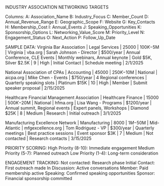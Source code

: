INDUSTRY ASSOCIATION NETWORKING TARGETS

Columns:
A: Association_Name
B: Industry_Focus
C: Member_Count
D: Annual_Revenue_Range
E: Geographic_Scope
F: Website
G: Key_Contacts
H: Membership_Cost
I: Annual_Events
J: Speaking_Opportunities
K: Sponsorship_Options
L: Networking_Value_Score
M: Priority_Level
N: Engagement_Status
O: Next_Action
P: Follow_Up_Date

SAMPLE DATA:
Virginia Bar Association | Legal Services | 25000 | $100K-$5M | Virginia | vba.org | Sarah Johnson - Director | $500/year | Annual Conference, CLE Events | Monthly webinars, Annual keynote | Gold $5K, Silver $2.5K | 9 | High | Initial Contact | Schedule meeting | 2/1/2025

National Association of CPAs | Accounting | 45000 | $250K-$10M | National | aicpa.org | Mike Chen - Events | $750/year | 4 Regional conferences | Quarterly speaking slots | Platinum $15K | 10 | High | Member | Submit speaker proposal | 2/15/2025

Healthcare Financial Management Association | Healthcare Finance | 15000 | $500K-$20M | National | hfma.org | Lisa Wang - Programs | $1200/year | Annual summit, Regional events | Expert panels, Workshops | Diamond $25K | 8 | Medium | Research | Initial outreach | 3/1/2025

Manufacturing Excellence Network | Manufacturing | 8000 | $1M-$50M | Mid-Atlantic | mfgexcellence.org | Tom Rodriguez - VP | $300/year | Quarterly meetings | Best practice sessions | Event sponsor $3K | 7 | Medium | Not contacted | Research contacts | 3/15/2025

PRIORITY SCORING:
High Priority (8-10): Immediate engagement
Medium Priority (5-7): Planned outreach
Low Priority (1-4): Long-term consideration

ENGAGEMENT TRACKING:
Not contacted: Research phase
Initial Contact: First outreach made
In Discussion: Active conversations
Member: Paid membership active
Speaking: Confirmed speaking opportunities
Sponsor: Financial sponsorship committed